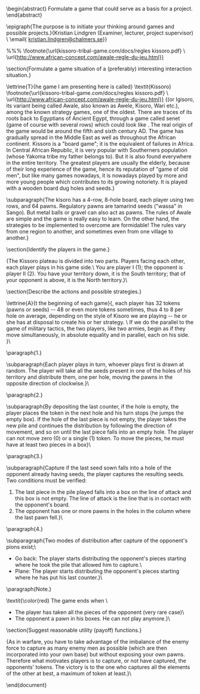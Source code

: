 \begin{abstract}
Formulate a game that could serve as a basis for a project.
\end{abstract}

\epigraph{The purpose is to initiate your thinking around games and possible projects.}{Kristian Lindgren (Examiner, lecturer, project supervisor)  \\ \email{
kristian.lindgren@chalmers.se}}

%%% \footnote{\url{kissoro-tribal-game.com/docs/regles kissoro.pdf}  \\ \url{http://www.african-concept.com/awale-regle-du-jeu.html}}

\section{Formulate a game situation of a (preferably) interesting interaction situation.}

\lettrine{T}{he game I am presenting here is called} \textit{Kissoro} \footnote{\url{kissoro-tribal-game.com/docs/regles kissoro.pdf}  \\ \url{http://www.african-concept.com/awale-regle-du-jeu.html}} {(or Igisoro, its variant being called Awale, also known as Awele, Kisoro, Wari etc.), among the known strategy games, one of the oldest. There are traces of its roots back to Egyptians of Ancient Egypt, through a game called senet (game of course with several rows) which could look like . The real origin of the game would be around the fifth and sixth century AD. The game has gradually spread in the Middle East as well as throughout the African continent.
Kissoro is a "board game"; it is the equivalent of failures in Africa. In Central African Republic, it is very popular with Southerners population (whose Yakoma tribe my father belongs to). But it is also found everywhere in the entire territory.
The greatest players are usually the elderly, because of their long experience of the game, hence its reputation of "game of old men", but like many games nowadays, it is nowadays played by more and more young people which contributes to its growing notoriety.
It is played with a wooden board dug holes and seeds.}


\subparagraph{The kisoro has a 4-row, 8-hole board, each player using two rows, and 64 pawns. Regulatory pawns are tamarind seeds ("wassa" in Sango). But metal balls or gravel can also act as pawns.
The rules of Awale are simple and the game is really easy to learn. On the other hand, the strategies to be implemented to overcome are formidable! The rules vary from one region to another, and sometimes even from one village to another.}


\section{Identify the players in the game.}

{The Kissoro plateau is divided into two parts. Players facing each other, each player plays in his game side.\\ You are player I (1); the opponent is player II (2). You have your territory down, it is the South territory; that of your opponent is above, it is the North territory.}\\


\section{Describe the actions and possible strategies.}


\lettrine{A}{t the beginning of each game}{, each player has 32 tokens (pawns or seeds) -- 48 or even more tokens sometimes, thus 4 to 8 per hole on average, depending on the style of Kisoro we are playing --  he or she has at  disposal to create his or her strategy. \\ If we do the parallel to the game of military tactics, the two players, like two armies, begin as if they move simultaneously, in absolute equality and in parallel, each on his side. }\\

\paragraph{1.}

\subparagraph{Each player plays in turn, whoever plays first is drawn at random. The player will take all the seeds present in one of the holes of his territory and distribute them, one per hole, moving the pawns in the opposite direction of clockwise.}\\

\paragraph{2.}

\subparagraph{By depositing the last counter, if the hole is empty, the player places the token in the next hole and his turn stops (he jumps the empty box). If the hole of the last piece is not empty, the player takes the new pile and continues the distribution by following the direction of movement, and so on until the last piece falls into an empty hole. The player can not move zero (0) or a single (1) token. To move the pieces, he must have at least two pieces in a box}\\

\paragraph{3.}

\subparagraph{Capture if the last seed sown falls into a hole of the opponent already having seeds, the player captures the resulting seeds. Two conditions must be verified:
1. The last piece in the pile played falls into a box on the line of attack and this box is not empty.
The line of attack is the line that is in contact with the opponent's board.
2. The opponent has one or more pawns in the holes in the column where the last pawn fell.}\\

\paragraph{4.}

\subparagraph{Two modes of distribution after capture of the opponent's pions exist;\\
- Go back:
The player starts distributing the opponent's pieces starting where he took the pile that allowed him to capture.\\
- Plane:
The player starts distributing the opponent's pieces starting where he has put his last counter.}\\

\paragraph{Note.}


\textit{\color{red} The game ends when \\
- The player has taken all the pieces of the opponent (very rare case)\\
- The opponent a pawn in his boxes. He can not play anymore.}\\

\section{Suggest reasonable utility (payoff) functions.}

{As in warfare, you have to take advantage of the imbalance of the enemy force to capture as many enemy men as possible (which are then incorporated into your own base) but without exposing your own pawns. Therefore what motivates players is to capture, or not have captured, the opponents' tokens. The victory is to the one who captures all the elements of the other at best, a maximum of token at least.}\\


\end{document}

